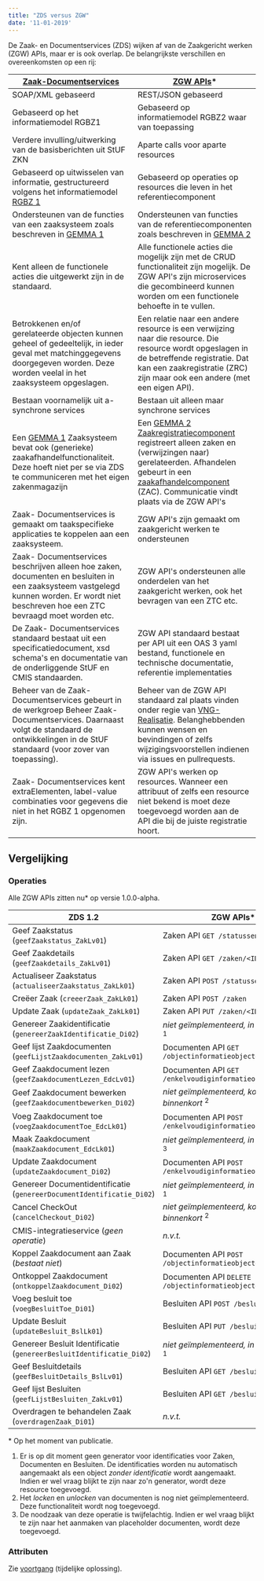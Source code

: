 ```yaml
---
title: "ZDS versus ZGW"
date: '11-01-2019'
---
```


De Zaak- en Documentservices (ZDS) wijken af van de Zaakgericht werken (ZGW)
APIs, maar er is ook overlap. De belangrijkste verschillen en overeenkomsten op
een rij:

[Zaak-Documentservices](https://www.gemmaonline.nl/index.php/Zaak-_en_Documentservices) | [ZGW APIs](https://ref.tst.vng.cloud/standaard/index)\*
--- | ---
SOAP/XML gebaseerd	                                                                        | REST/JSON gebaseerd
Gebaseerd op het informatiemodel RGBZ1	                                                    | Gebaseerd op informatiemodel RGBZ2 waar van toepassing
Verdere invulling/uitwerking van de basisberichten uit StUF ZKN	                            | Aparte calls voor aparte resources
Gebaseerd op uitwisselen van informatie, gestructureerd volgens het informatiemodel [RGBZ 1](https://www.gemmaonline.nl/index.php/Informatiemodel_Zaken_(RGBZ))	| Gebaseerd op operaties op resources die leven in het referentiecomponent
Ondersteunen van de functies van een zaaksysteem zoals beschreven in [GEMMA 1](https://www.gemmaonline.nl/index.php/Overzicht_GEMMA_1_referentiecomponenten)	            | Ondersteunen van functies van de referentiecomponenten zoals beschreven in [GEMMA 2](https://www.gemmaonline.nl/index.php/Overzicht_generieke_referentiecomponenten_GEMMA_2)
Kent alleen de functionele acties die uitgewerkt zijn in de standaard.	                    | Alle functionele acties die mogelijk zijn met de CRUD functionaliteit zijn mogelijk. De ZGW API's zijn microservices die gecombineerd kunnen worden om een functionele behoefte in te vullen.
Betrokkenen en/of gerelateerde objecten kunnen geheel of gedeeltelijk, in ieder geval met matchinggegevens doorgegeven worden. Deze worden veelal in het zaaksysteem opgeslagen.	                                                             | Een relatie naar een andere resource is een verwijzing naar die resource. Die resource wordt opgeslagen in de betreffende registratie. Dat kan een zaakregistratie (ZRC) zijn maar ook een andere (met een eigen API). 
Bestaan voornamelijk uit a-synchrone services	                                            | Bestaan uit alleen maar synchrone services
Een [GEMMA 1](https://www.gemmaonline.nl/index.php/Overzicht_GEMMA_1_referentiecomponenten) Zaaksysteem bevat ook (generieke) zaakafhandelfunctionaliteit. Deze hoeft niet per se via ZDS te communiceren met het eigen zakenmagazijn  | Een [GEMMA 2](https://www.gemmaonline.nl/index.php/Overzicht_generieke_referentiecomponenten_GEMMA_2) [Zaakregistratiecomponent](https://www.gemmaonline.nl/index.php/GEMMA2/0.9/id-a97b6545-d5a7-485d-9b13-3ce22db5b9cf) registreert alleen zaken en (verwijzingen naar) gerelateerden. Afhandelen gebeurt in een [zaakafhandelcomponent](https://www.gemmaonline.nl/index.php/GEMMA2/0.9/id-f2dfbd0b-9d36-405c-bdbe-827f3296de29) (ZAC). Communicatie vindt plaats via de ZGW API's
Zaak- Documentservices is gemaakt om taakspecifieke applicaties te koppelen aan een zaaksysteem. | ZGW API's zijn gemaakt om zaakgericht werken te ondersteunen
Zaak- Documentservices beschrijven alleen hoe zaken, documenten en besluiten in een zaaksysteem vastgelegd kunnen worden. Er wordt niet beschreven hoe een ZTC bevraagd moet worden etc.                                                           | ZGW API's ondersteunen alle onderdelen van het zaakgericht werken, ook het bevragen van een ZTC etc.
De Zaak- Documentservices standaard bestaat uit een specificatiedocument, xsd schema's en documentatie van de onderliggende StUF en CMIS standaarden.                                                                                | ZGW API standaard bestaat per API uit een OAS 3 yaml bestand, functionele en technische documentatie,  referentie implementaties
Beheer van de Zaak- Documentservices gebeurt in de werkgroep Beheer Zaak- Documentservices. Daarnaast volgt de standaard de ontwikkelingen in de StUF standaard (voor zover van toepassing).                                                      | Beheer van de ZGW API standaard zal plaats vinden onder regie van [VNG-Realisatie](https://www.vngrealisatie.nl/). Belanghebbenden kunnen wensen en bevindingen of zelfs wijzigingsvoorstellen indienen via issues en pullrequests. 
Zaak- Documentservices kent extraElementen, label-value combinaties voor gegevens die niet in het RGBZ 1 opgenomen zijn.  | ZGW API's werken op resources. Wanneer een attribuut of zelfs een resource niet bekend is moet deze toegevoegd worden aan de API die bij de juiste registratie hoort.


## Vergelijking

### Operaties

Alle ZGW APIs zitten nu\* op versie 1.0.0-alpha.

ZDS 1.2 | ZGW APIs\*
--- | ---
Geef Zaakstatus (`geefZaakstatus_ZakLv01`)                              | Zaken API `GET /statussen?zaak=<ID>`  
Geef Zaakdetails (`geefZaakdetails_ZakLv01`)                            | Zaken API `GET /zaken/<ID>` 
Actualiseer Zaakstatus (`actualiseerZaakstatus_ZakLk01`)                | Zaken API `POST /statussen/`
Creëer Zaak (`creeerZaak_ZakLk01`)                                      | Zaken API `POST /zaken`
Update Zaak (`updateZaak_ZakLk01`)                                      | Zaken API `PUT /zaken/<ID>`
Genereer Zaakidentificatie (`genereerZaakIdentificatie_Di02`)           | *niet geïmplementeerd, in overweging* <sup>1</sup>
Geef lijst Zaakdocumenten (`geefLijstZaakdocumenten_ZakLv01`)           | Documenten API `GET /objectinformatieobjecten`
Geef Zaakdocument lezen (`geefZaakdocumentLezen_EdcLv01`)               | Documenten API `GET /enkelvoudiginformatieobjecten/<ID>`
Geef Zaakdocument bewerken (`geefZaakdocumentbewerken_Di02`)            | *niet geïmplementeerd, komt binnenkort* <sup>2</sup>
Voeg Zaakdocument toe (`voegZaakdocumentToe_EdcLk01`)                   | Documenten API `POST /enkelvoudiginformatieobjecten`
Maak Zaakdocument (`maakZaakdocument_EdcLk01`)                          | *niet geïmplementeerd, in overweging* <sup>3</sup>
Update Zaakdocument (`updateZaakdocument_Di02`)                         | Documenten API `POST /enkelvoudiginformatieobjecten`    
Genereer Documentidentificatie (`genereerDocumentIdentificatie_Di02`)   | *niet geïmplementeerd, in overweging* <sup>1</sup>
Cancel CheckOut (`cancelCheckout_Di02`)                                 | *niet geïmplementeerd, komt binnenkort* <sup>2</sup>
CMIS-integratieservice (*geen operatie*)                                | *n.v.t.*
Koppel Zaakdocument aan Zaak (*bestaat niet*)                           | Documenten API `POST /objectinformatieobjecten`
Ontkoppel Zaakdocument (`ontkoppelZaakdocument_Di02`)                   | Documenten API `DELETE /objectinformatieobjecten`
Voeg besluit toe (`voegBesluitToe_Di01`)                                | Besluiten API `POST /besluiten`
Update Besluit (`updateBesluit_BslLk01`)                                | Besluiten API `PUT /besluiten`
Genereer Besluit Identificatie (`genereerBesluitIdentificatie_Di02`)    | *niet geïmplementeerd, in overweging* <sup>1</sup>
Geef Besluitdetails (`geefBesluitDetails_BslLv01`)                      | Besluiten API `GET /besluiten/<ID>`
Geef lijst Besluiten (`geefLijstBesluiten_ZakLv01`)                     | Besluiten API `GET /besluiten`
Overdragen te behandelen Zaak (`overdragenZaak_Di01`)                   | *n.v.t.*


\* Op het moment van publicatie.
1. Er is op dit moment geen generator voor identificaties voor Zaken, 
   Documenten en Besluiten. De identificaties worden nu automatisch aangemaakt
   als een object *zonder identificatie* wordt aangemaakt. Indien er wel vraag
   blijkt te zijn naar zo'n generator, wordt deze resource toegevoegd.
2. Het *locken* en *unlocken* van documenten is nog niet geïmplementeerd. Deze
   functionaliteit wordt nog toegevoegd.
3. De noodzaak van deze operatie is twijfelachtig. Indien er wel vraag blijkt
   te zijn naar het aanmaken van placeholder documenten, wordt deze toegevoegd.

### Attributen

Zie [voortgang](https://github.com/VNG-Realisatie/gemma-zaken/issues/549#issuecomment-446919312) (tijdelijke oplossing).

